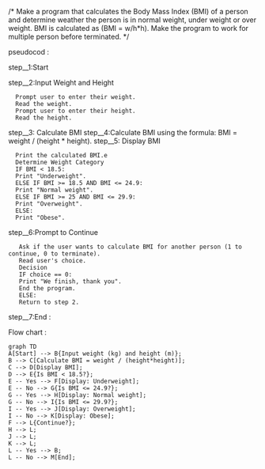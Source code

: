 /* Make a program that calculates the Body Mass Index (BMI) of a person and determine weather the person is
in normal weight, under weight or over weight. BMI is calculated as (BMI = w/h*h). Make the program to
work for multiple person before terminated. */

 pseudocod :

step__1:Start

step__2:Input Weight and Height

      Prompt user to enter their weight.
      Read the weight.
      Prompt user to enter their height.
      Read the height.

step__3: Calculate BMI
step__4:Calculate BMI using the formula: BMI = weight / (height * height).
step__5: Display BMI

      Print the calculated BMI.e
      Determine Weight Category
      IF BMI < 18.5:
      Print "Underweight".
      ELSE IF BMI >= 18.5 AND BMI <= 24.9:
      Print "Normal weight".
      ELSE IF BMI >= 25 AND BMI <= 29.9:
      Print "Overweight".
      ELSE:
      Print "Obese".

step__6:Prompt to Continue

       Ask if the user wants to calculate BMI for another person (1 to continue, 0 to terminate).
       Read user's choice.
       Decision
       IF choice == 0:
       Print "We finish, thank you".
       End the program.
       ELSE:
       Return to step 2.

step__7:End :

Flow chart :

    graph TD
    A[Start] --> B{Input weight (kg) and height (m)};
    B --> C[Calculate BMI = weight / (height*height)];
    C --> D[Display BMI];
    D --> E{Is BMI < 18.5?};
    E -- Yes --> F[Display: Underweight];
    E -- No --> G{Is BMI <= 24.9?};
    G -- Yes --> H[Display: Normal weight];
    G -- No --> I{Is BMI <= 29.9?};
    I -- Yes --> J[Display: Overweight];
    I -- No --> K[Display: Obese];
    F --> L{Continue?};
    H --> L;
    J --> L;
    K --> L;
    L -- Yes --> B;
    L -- No --> M[End];



